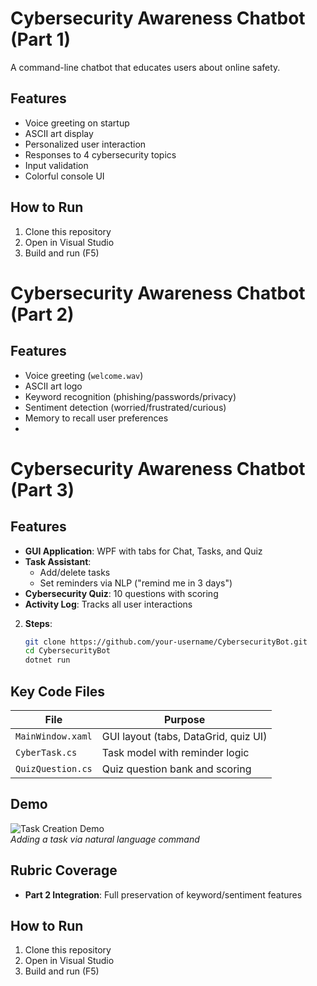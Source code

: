 # Cybersecurity Awareness Chatbot (Part 1) 

A command-line chatbot that educates users about online safety.

## Features 
- Voice greeting on startup
- ASCII art display
- Personalized user interaction
- Responses to 4 cybersecurity topics
- Input validation
- Colorful console UI

## How to Run
1. Clone this repository
2. Open in Visual Studio
3. Build and run (F5)

# Cybersecurity Awareness Chatbot (Part 2)

## Features
- Voice greeting (`welcome.wav`)
- ASCII art logo
- Keyword recognition (phishing/passwords/privacy)
- Sentiment detection (worried/frustrated/curious)
- Memory to recall user preferences
- 
# Cybersecurity Awareness Chatbot (Part 3)

## Features
- **GUI Application**: WPF with tabs for Chat, Tasks, and Quiz  
- **Task Assistant**:  
  - Add/delete tasks  
  - Set reminders via NLP ("remind me in 3 days")  
- **Cybersecurity Quiz**: 10 questions with scoring  
- **Activity Log**: Tracks all user interactions  

2. **Steps**:  
   ```bash
   git clone https://github.com/your-username/CybersecurityBot.git
   cd CybersecurityBot
   dotnet run
   ```

## Key Code Files
| File | Purpose |
|------|---------|
| `MainWindow.xaml` | GUI layout (tabs, DataGrid, quiz UI) |
| `CyberTask.cs` | Task model with reminder logic |
| `QuizQuestion.cs` | Quiz question bank and scoring |

## Demo
![Task Creation Demo](demo.gif)  
*Adding a task via natural language command*

## Rubric Coverage
- **Part 2 Integration**: Full preservation of keyword/sentiment features
  
## How to Run
1. Clone this repository
2. Open in Visual Studio
3. Build and run (F5)
